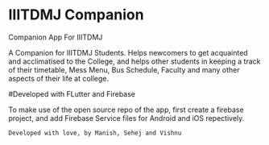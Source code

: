 # IIITDMJ Companion

Companion App For IIITDMJ


A Companion for IIITDMJ Students. Helps newcomers to get acquainted and acclimatised to the College, and helps other students in keeping a track of their timetable, Mess Menu, Bus Schedule, Faculty and many other aspects of their life at college.

#Developed with FLutter and Firebase

To make use of the open source repo of the app, first create a firebase project, and add Firebase Service files for Android and iOS repectively.

```Developed with love, by Manish, Sehej and Vishnu```
